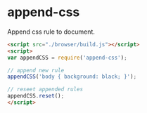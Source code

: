 # append-css

Append css rule to document.

```html
<script src="./browser/build.js"></script>
<script>
var appendCSS = require('append-css');

// append new rule
appendCSS('body { background: black; }');

// reseet appended rules
appendCSS.reset();
</script>
```
